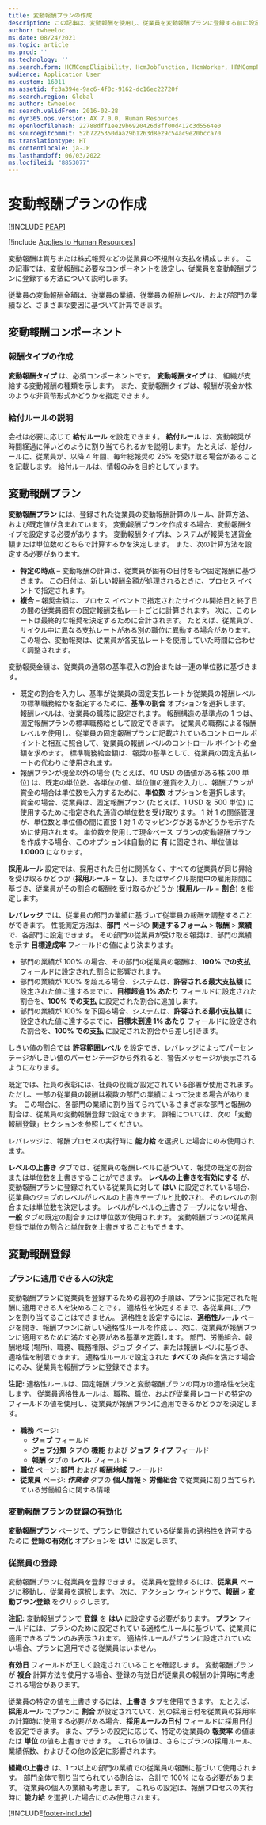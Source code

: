 ```yaml
---
title: 変動報酬プランの作成
description: この記事は、変動報酬を使用し、従業員を変動報酬プランに登録する前に設定する必要があるコンポーネントを説明します。
author: twheeloc
ms.date: 08/24/2021
ms.topic: article
ms.prod: ''
ms.technology: ''
ms.search.form: HCMCompEligibility, HcmJobFunction, HcmWorker, HRMCompPerfPlan, HcmCompensationWorkspace
audience: Application User
ms.custom: 16011
ms.assetid: fc3a394e-9ac6-4f8c-9162-dc16ec22720f
ms.search.region: Global
ms.author: twheeloc
ms.search.validFrom: 2016-02-28
ms.dyn365.ops.version: AX 7.0.0, Human Resources
ms.openlocfilehash: 22788dff1ee29b6920426d8ff00d412c3d5564e0
ms.sourcegitcommit: 52b7225350daa29b1263d8e29c54ac9e20bcca70
ms.translationtype: HT
ms.contentlocale: ja-JP
ms.lasthandoff: 06/03/2022
ms.locfileid: "8853077"
---
```

# <a name="create-variable-compensation-plans"></a>変動報酬プランの作成


[!INCLUDE [PEAP](../includes/peap-1.md)]

[!include [Applies to Human Resources](../includes/applies-to-hr.md)]

変動報酬は賞与または株式報奨などの従業員の不規則な支払を構成します。 この記事では、変動報酬に必要なコンポーネントを設定し、従業員を変動報酬プランに登録する方法について説明します。

従業員の変動報酬金額は、従業員の業績、従業員の報酬レベル、および部門の業績など、さまざまな要因に基づいて計算できます。

## <a name="variable-compensation-components"></a>変動報酬コンポーネント
### <a name="create-compensation-types"></a>報酬タイプの作成

**変動報酬タイプ** は、必須コンポーネントです。 **変動報酬タイプ** は、 組織が支給する変動報酬の種類を示します。 また、変動報酬タイプは、報酬が現金か株のような非貨幣形式かどうかを指定できます。

### <a name="describe-vesting-rules"></a>給付ルールの説明

会社は必要に応じて **給付ルール** を設定できます。 **給付ルール** は、変動報奨が時間経過に伴いどのように割り当てられるかを説明します。 たとえば、給付ルールに、従業員が、以降 4 年間、毎年総報奨の 25% を受け取る場合があることを記載します。 給付ルールは、情報のみを目的としています。

## <a name="variable-compensation-plans"></a>変動報酬プラン
**変動報酬プラン** には、登録された従業員の変動報酬計算のルール、計算方法、および既定値が含まれています。 変動報酬プランを作成する場合、変動報酬タイプを設定する必要があります。 変動報酬タイプは、システムが報奨を通貨金額または単位数のどちらで計算するかを決定します。 また、次の計算方法を設定する必要があります。

-   **特定の時点** – 変動報酬の計算は、従業員が固有の日付をもつ固定報酬に基づきます。 この日付は、新しい報酬金額が処理されるときに、プロセス イベントで指定されます。
-   **複合** – 報奨金額は、プロセス イベントで指定されたサイクル開始日と終了日の間の従業員固有の固定報酬支払レートごとに計算されます。 次に、このレートは最終的な報奨を決定するために合計されます。 たとえば、従業員が、サイクル中に異なる支払レートがある別の職位に異動する場合があります。 この場合、変動報奨は、従業員が各支払レートを使用していた時間に合わせて調整されます。

変動報奨金額は、従業員の通常の基準収入の割合または一連の単位数に基づきます。

-   既定の割合を入力し、基準が従業員の固定支払レートか従業員の報酬レベルの標準職務給かを指定するために、**基準の割合** オプションを選択します。 報酬レベルは、従業員の職務に設定されます。 報酬構造の基準点の 1 つは、固定報酬プランの標準職務給として設定できます。 従業員の職務による報酬レベルを使用し、従業員の固定報酬プランに記載されているコントロール ポイントと相互に照合して、従業員の報酬レベルのコントロール ポイントの金額を求めます。 標準職務給金額は、報奨の基準として、従業員の固定支払レートの代わりに使用されます。
-   報酬プランが現金以外の場合 (たとえば、40 USD の価値がある株 200 単位) は、既定の単位数、各単位の値、単位値の通貨を入力し、報酬プランが賞金の場合は単位数を入力するために、**単位数** オプションを選択します。 賞金の場合、従業員は、固定報酬プラン (たとえば、1 USD を 500 単位) に使用するために指定された通貨の単位数を受け取ります。 1 対 1 の関係管理が、単位数と単位値の間に直接 1 対 1 のマッピングがあるかどうかを示すために使用されます。 単位数を使用して現金ベース プランの変動報酬プランを作成する場合、このオプションは自動的に **有** に固定され、単位値は **1.0000** になります。

**採用ルール** 設定では、採用された日付に関係なく、すべての従業員が同じ昇給を受け取るかどうか (**採用ルール** = **なし**)、またはサイクル期間中の雇用期間に基づき、従業員がその割合の報酬を受け取るかどうか (**採用ルール** = **割合**) を指定します。 

**レバレッジ** では、従業員の部門の業績に基づいて従業員の報酬を調整することができます。 性能測定方法は、**部門** ページの **関連するフォーム** &gt; **報酬** &gt; **業績** で、各部門に設定できます。 その部門の従業員が受け取る報奨は、部門の業績を示す **目標達成率** フィールドの値により決まります。

-   部門の業績が 100% の場合、その部門の従業員の報酬は、**100% での支払** フィールドに設定された割合に影響されます。
-   部門の業績が 100% を超える場合、システムは、**許容される最大支払額** に設定された値に達するまでに、**目標超過 1% あたり** フィールドに設定された割合を、**100% での支払** に設定された割合に追加します。
-   部門の業績が 100% を下回る場合、システムは、**許容される最小支払額** に設定された値に達するまでに、**目標未到達 1% あたり** フィールドに設定された割合を、**100% での支払** に設定された割合から差し引きます。

しきい値の割合では **許容範囲レベル** を設定でき、レバレッジによってパーセンテージがしきい値のパーセンテージから外れると、警告メッセージが表示されるようになります。 

既定では、社員の表彰には、社員の役職が設定されている部署が使用されます。 ただし、一部の従業員の報酬は複数の部門の業績によって決まる場合があります。 この場合に、各部門の業績に割り当てられているさまざまな部門と報酬の割合は、従業員の変動報酬登録で設定できます。 詳細については、次の「変動報酬登録」セクションを参照してください。 

レバレッジは、報酬プロセスの実行時に **能力給** を選択した場合にのみ使用されます。 

**レベルの上書き** タブでは、従業員の報酬レベルに基づいて、報奨の既定の割合または単位数を上書きすることができます。 **レベルの上書きを有効にする** が、変動報酬プランに登録されている従業員に対して **はい** に設定されている場合、従業員のジョブのレベルがレベルの上書きテーブルと比較され、そのレベルの割合または単位数を決定します。 レベルがレベルの上書きテーブルにない場合、**一般** タブの既定の割合または単位数が使用されます。 変動報酬プランの従業員登録で単位の割合と単位数を上書きすることもできます。

## <a name="variable-compensation-enrollment"></a>変動報酬登録
### <a name="determine-who-is-eligible-for-the-plan"></a>プランに適用できる人の決定

変動報酬プランに従業員を登録するための最初の手順は、プランに指定された報酬に適用できる人を決めることです。 適格性を決定するまで、各従業員にプランを割り当てることはできません。 適格性を設定するには、**適格性ルール** ページを開き、報酬プランに新しい適格性ルールを作成し、次に、従業員が報酬プランに適用するために満たす必要がある基準を定義します。 部門、労働組合、報酬地域 (場所)、職務、職務権限、ジョブ タイプ、または報酬レベルに基づき、適格性を制限できます。 適格性ルールで設定された **すべての** 条件を満たす場合にのみ、従業員を報酬プランに登録できます。 

**注記:** 適格性ルールは、固定報酬プランと変動報酬プランの両方の適格性を決定します。 従業員適格性ルールは、職務、職位、および従業員レコードの特定のフィールドの値を使用し、従業員が報酬プランに適用できるかどうかを決定します。

- **職務** ページ:
  -   **ジョブ** フィールド
  -   **ジョブ分類** タブの **機能** および **ジョブ タイプ** フィールド
  -   **報酬** タブの **レベル** フィールド
- **職位** ページ: **部門** および **報酬地域** フィールド
- <strong>従業員</strong> ページ: *<strong><em>作業者</em></strong>* タブの <strong>個人情報</strong> &gt; <strong>労働組合</strong> で従業員に割り当てられている労働組合に関する情報

### <a name="enable-enrollment-for-the-variable-compensation-plan"></a>変動報酬プランの登録の有効化

**変動報酬プラン** ページで、プランに登録されている従業員の適格性を許可するために **登録の有効化** オプションを **はい** に設定します。

### <a name="enroll-the-employee"></a>従業員の登録

変動報酬プランに従業員を登録できます。 従業員を登録するには、**従業員** ページに移動し、従業員を選択します。 次に、アクション ウィンドウで、**報酬** &gt; **変動プラン登録** をクリックします。 

**注記:** 変動報酬プランで **登録** を **はい** に設定する必要があります。 **プラン** フィールドには、プランのために設定されている適格性ルールに基づいて、従業員に適用できるプランのみ表示されます。 適格性ルールがプランに設定されていない場合、プランに適用できる従業員はいません。 

**有効日** フィールドが正しく設定されていることを確認します。 変動報酬プランが **複合** 計算方法を使用する場合、登録の有効日が従業員の報酬の計算時に考慮される場合があります。 

従業員の特定の値を上書きするには、**上書き** タブを使用できます。 たとえば、**採用ルール** でプランに **割合** が設定されていて、別の採用日付を従業員の採用率の計算時に使用する必要がある場合、**採用ルールの日付** フィールドに採用日付を設定できます。 また、プランの設定に応じて、特定の従業員の **報奨率** の値または **単位** の値も上書きできます。 これらの値は、さらにプランの採用ルール、業績係数、およびその他の設定に影響されます。 

**組織の上書き** は、1 つ以上の部門の業績での従業員の報酬に基づいて使用されます。 部門全体で割り当てられている割合は、合計で 100% になる必要があります。 従業員の個人の業績も考慮します。 これらの設定は、報酬プロセスの実行時に **能力給** を選択した場合にのみ使用されます。





[!INCLUDE[footer-include](../includes/footer-banner.md)]
